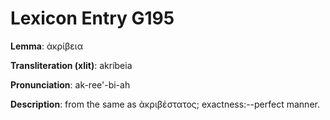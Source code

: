 # Lexicon Entry G195

**Lemma**: ἀκρίβεια

**Transliteration (xlit)**: akríbeia

**Pronunciation**: ak-ree'-bi-ah

**Description**:
from the same as ἀκριβέστατος; exactness:--perfect manner.
